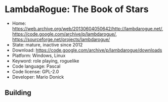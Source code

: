 # LambdaRogue: The Book of Stars

- Home: https://web.archive.org/web/20130604050642/http://lambdarogue.net/, https://code.google.com/archive/p/lambdarogue/, https://sourceforge.net/projects/lambdarogue/
- State: mature, inactive since 2012
- Download: https://code.google.com/archive/p/lambdarogue/downloads
- Platform: Windows, Linux
- Keyword: role playing, roguelike
- Code language: Pascal
- Code license: GPL-2.0
- Developer: Mario Donick

## Building
